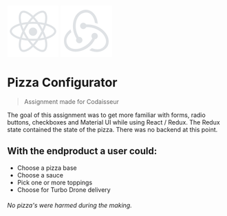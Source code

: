 ![react icon](https://github.com/boudewijndanser/Pizza-Configurator/blob/master/public/dev-icons/react.svg) ![redux icon](https://github.com/boudewijndanser/Pizza-Configurator/blob/master/public/dev-icons/redux.svg)
# Pizza Configurator
> Assignment made for Codaisseur

The goal of this assignment was to get more familiar with forms, radio buttons, checkboxes and Material UI while using React / Redux. The Redux state contained the state of the pizza. There was no backend at this point.

## With the endproduct a user could:

* Choose a pizza base
* Choose a sauce
* Pick one or more toppings
* Choose for Turbo Drone delivery




###### No pizza's were harmed during the making.
